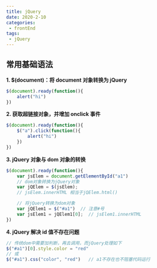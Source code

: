 ```yaml
---  
title: jQuery  
date: 2020-2-10  
categories:  
 - frontEnd  
tags:  
 - jQuery  
---  
```


## 常用基础语法
**1. $(document)：将 document 对象转换为 jQuery**
```js
$(document).ready(function(){
    alert("hi")
})
```

**2. 获取超链接对象，并增加 onclick 事件**
```js
$(document).ready(function(){
    $("a").click(function(){
        alert("hi")
    })
})
```

**3. jQuery 对象与 dom 对象的转换**
```js
$(document).ready(function(){
    var jsElem = document.getElementById("a1")
    // dom对象转换为jQuery对象
    var jQElem = $(jsElem);
    // jsElem.innerHTML 相当于jQElem.html()

    // 将jQuery转换为dom对象
    var jQElem1 = $("#a1")  // 注意#号
    var jsElem1 = jQElem1[0];  // jsElem1.innerHTML
})
```

**4. jQuery 解决 id 值不存在问题**
```js
// 传统dom中需要加判断，再去调用，而jQuery处理如下
$("#a1")[0].style.color = "red"  
// 或
$("#a1").css("color", "red")   // a1不存在也不阻塞代码运行

```